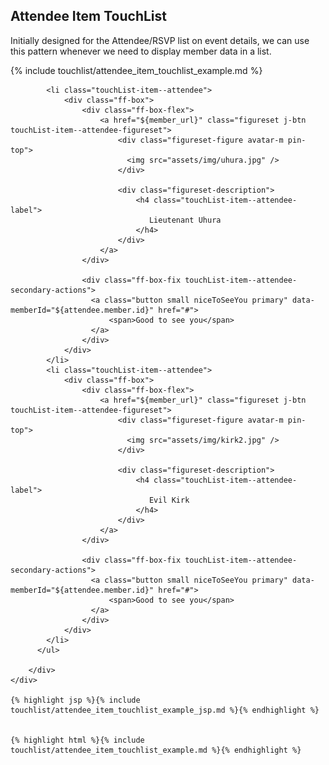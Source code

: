 <div class="doc-content">
	<div class="line">
		<div class="unit size1of2 gutter-right">
			<h2>Attendee Item TouchList</h2>
			<p> Initially designed for the Attendee/RSVP list on event details, we can use this pattern whenever we need to display member data in a list.</p>
		</div>
		<div class="lastUnit">
			{% include touchlist/attendee_item_touchlist_example.md %}

		    <li class="touchList-item--attendee">
		        <div class="ff-box">
		            <div class="ff-box-flex">
		                <a href="${member_url}" class="figureset j-btn touchList-item--attendee-figureset">
		                    <div class="figureset-figure avatar-m pin-top">
		                      <img src="assets/img/uhura.jpg" />
		                    </div>

		                    <div class="figureset-description">
		                        <h4 class="touchList-item--attendee-label">
		                           Lieutenant Uhura
		                        </h4>
		                    </div>
		                </a>
		            </div>
		          
		            <div class="ff-box-fix touchList-item--attendee-secondary-actions">
		              <a class="button small niceToSeeYou primary" data-memberId="${attendee.member.id}" href="#">
		                  <span>Good to see you</span>
		              </a>
		            </div>
		        </div>
		    </li>
		    <li class="touchList-item--attendee">
		        <div class="ff-box">
		            <div class="ff-box-flex">
		                <a href="${member_url}" class="figureset j-btn touchList-item--attendee-figureset">
		                    <div class="figureset-figure avatar-m pin-top">
		                      <img src="assets/img/kirk2.jpg" />
		                    </div>

		                    <div class="figureset-description">
		                        <h4 class="touchList-item--attendee-label">
		                           Evil Kirk
		                        </h4>
		                    </div>
		                </a>
		            </div>
		        
		            <div class="ff-box-fix touchList-item--attendee-secondary-actions">
		              <a class="button small niceToSeeYou primary" data-memberId="${attendee.member.id}" href="#">
		                  <span>Good to see you</span>
		              </a>
		            </div>
		        </div>
		    </li>
		  </ul>

		</div>
	</div>

	{% highlight jsp %}{% include touchlist/attendee_item_touchlist_example_jsp.md %}{% endhighlight %}


	{% highlight html %}{% include touchlist/attendee_item_touchlist_example.md %}{% endhighlight %}
	
</div>